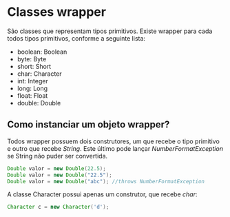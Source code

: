 # Classes wrapper

São classes que representam tipos primitivos. Existe wrapper para cada todos tipos primitivos, conforme a seguinte lista:

* boolean: Boolean
* byte: Byte
* short: Short
* char: Character
* int: Integer
* long: Long
* float: Float
* double: Double

## Como instanciar um objeto wrapper?

Todos wrapper possuem dois construtores, um que recebe o tipo primitivo e outro que recebe *String*. Este último pode lançar *NumberFormatException* se String não puder ser convertida.

```java
Double valor = new Double(22.5);
Double valor = new Double("22.5");
Double valor = new Double("abc"); //throws NumberFormatException
```

A classe Character possui apenas um construtor, que recebe *char*:

```java
Character c = new Character('d');
```